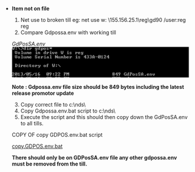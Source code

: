 - **Item not on file**
  
  1.	Net use to broken till eg: net use w: \\155.156.25.1\reg\gd90 /user:reg reg
  2. Compare Gdpossa.env with working till
  
  *GdPosSA.env*
  ![**GdPosSA.env**](gdpossa.env.jpg)
  
  **Note : Gdpossa.env file size should be 849 bytes including the latest release promotor update**
  
  3.	Copy correct file to c:\nds\
  4.	Copy Gdpossa.env.bat script to c:\nds\
  5.	Execute the script and this should then copy down the GdPosSA.env to all tills.
  
  COPY OF copy GDPOS.env.bat script
  
  [copy.GDPOS.env.bat](../../assets/copy.GDPOS.env_1652961800811_0.bat) 
  
  **There should only be on GDPosSA.env file any other gdpossa.env must be removed from the till.**
